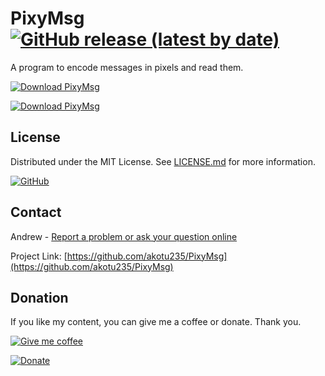 # PixyMsg [![GitHub release (latest by date)](https://img.shields.io/github/v/release/akotu235/PixyMsg)](https://github.com/akotu235/PixyMsg/releases)
A program to encode messages in pixels and read them.

[![Download PixyMsg](https://a.fsdn.com/con/app/sf-download-button)](https://sourceforge.net/projects/pixymsg/files/latest/download)

[![Download PixyMsg](https://img.shields.io/sourceforge/dt/pixymsg.svg)](https://sourceforge.net/projects/pixymsg/files/latest/download)

## License
Distributed under the MIT License. See [LICENSE.md](https://github.com/akotu235/PixyMsg/blob/master/LICENSE.md) for more information.

[![GitHub](https://img.shields.io/github/license/akotu235/PixyMsg)](https://github.com/akotu235/PixyMsg/blob/master/LICENSE.md)

## Contact
Andrew - [Report a problem or ask your question online](https://akotu235.github.io/)

Project Link: [https://github.com/akotu235/PixyMsg](https://github.com/akotu235/PixyMsg)

## Donation

If you like my content, you can give me a coffee or donate. Thank you.

[![Give me coffee](https://img.shields.io/badge/donate-Give%20me%20coffee-red)](https://ko-fi.com/C0C5ICZ0I)

[![Donate](https://img.shields.io/badge/donate-PayPal-blue.svg)](https://www.paypal.com/donate/?hosted_button_id=HDU4X9TF9Y5AY)

